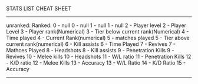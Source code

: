 STATS LIST CHEAT SHEET
___________________________________________________________________________________________________________________________________________
unranked:                           Ranked:
0 - null                            0 - null
1 - null                            1 - null
2 - Player level                    2 - Player Level
3 - Player rank(Numerical)          3 - Tier below current rank(Numerical)
4 - Time played                     4 - Current Rank(numerical)
5 - matches played                  5 - Tier above current rank(numerical)
6 - Kill assists                    6 - Time Played
7 - Revives                         7 - Mathces Played
8 - Headshots                       8 - Kill assists
9 - Penetration Kills               9 - Revives
10 - Melee kills                    10 - Headshots
11 - W/L ratio                      11 - Penetration Kills
12 - K/D ratio                      12 - Melee Kills
13 - Accuracy                       13 - W/L Ratio
                                    14 - K/D Ratio
                                    15 - Accuracy
___________________________________________________________________________________________________________________________________________ 
